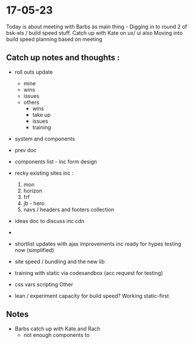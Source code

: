 # 17-05-23

Today is about meeting with Barbs as main thing - Digging in to round 2 of bsk-els / build speed stuff.
Catch up with Kate on ux/ ui also
Moving into build speed planning based on meeting


## Catch up notes and thoughts :
- roll outs update
  - mine
  - wins
  - issues
  - others
    - wins
    - take up
    - issues
    - training

- system and components
- prev doc
- components list - inc form design
- recky existing sites inc :
  1. mon
  2. horizon
  3. frf
  4. jb - hero
  5. navs / headers and footers collection
- ideas doc to discuss inc cdn
-
- shortlist updates with ajax improvements inc ready for hypes testing now (simplified)
- site speed / bundling and the new lib
- training with static via codesandbox (acc request for testing)
- css vars scripting
Other
- lean / experiment capacity for build speed? Working static-first


## Notes

- Barbs catch up with Kate and Rach
  - not enough components to
